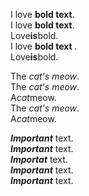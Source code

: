 <!---
    Bold
--->
I love **bold text**.  
I love __bold text__.  
Love**is**bold.  
I love <strong> bold text </strong>.  
Love<strong>is</strong>bold.  

<!---
    Italic.
--->
The *cat's meow*.    
The _cat's meow_.  
A*cat*meow.  
The <em>cat's meow</em>.  
A<em>cat</em>meow.

<!---
    Bold and italic.
--->
***Important*** text.  
___Important___ text.  
__*Importat*__ text.  
**_Important_** text.  
<strong><em>Important</em></strong> text.  